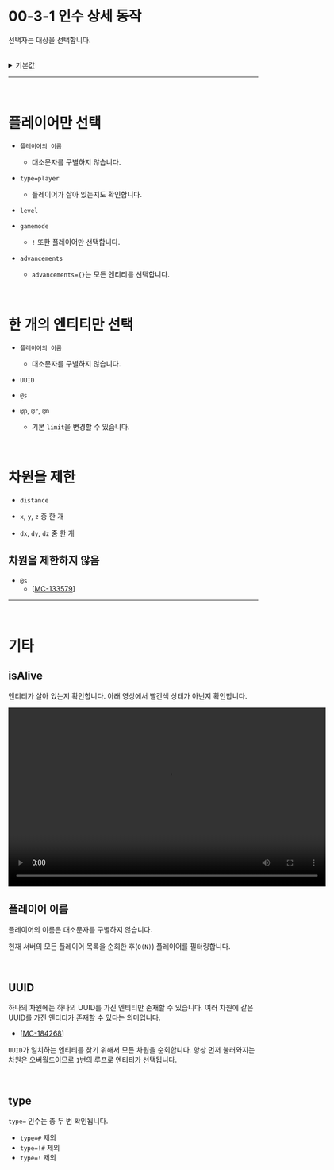 # 00-3-1 인수 상세 동작
선택자는 대상을 선택합니다.

<br/>

<details>
   <summary>기본값</summary>

   ## @p
   | 이름 | 값 |
   |------|----|
   | limit | `1` 혹은 `변경 가능` |
   | type | `player` |
   | sort | `nearest` 혹은 `변경 가능` |
   | alive | `false` |

   <br/>

   ## @a
   | 이름 | 값 |
   |------|----|
   | limit | `2,147,483,647` 혹은 `변경 가능` |
   | type | `player` |
   | sort | `arbitrary` 혹은 `변경 가능` |
   | alive | `false` |

   <br/>

   ## @r
   | 이름 | 값 |
   |------|----|
   | limit | `1` 혹은 `변경 가능` |
   | type | `player` |
   | sort | `random` 혹은 `변경 가능` |
   | alive | `false` |

   <br/>

   ## @s
   | 이름 | 값 |
   |------|----|
   | limit | `1` |
   | type | `player` 혹은 `변경 가능` |
   | sort | `null` |
   | alive | `false` |

   <br/>

   ## @e
   | 이름 | 값 |
   |------|----|
   | limit | `2,147,483,647` 혹은 `변경 가능` |
   | type | `entity` 혹은 `변경 가능` |
   | sort | `arbitrary` 혹은 `변경 가능` |
   | alive | `true` |

   <br/>

   ## @n
   | 이름 | 값 |
   |------|----|
   | limit | `1` 혹은 `변경 가능` |
   | type | `entity` 혹은 `변경 가능` |
   | sort | `nearest` 혹은 `변경 가능` |
   | alive | `true` |
</details>

---

<br/>

# 플레이어만 선택
- `플레이어의 이름`
   - 대소문자를 구별하지 않습니다.

- `type=player`
   - 플레이어가 살아 있는지도 확인합니다.

- `level`

- `gamemode`
   - `!` 또한 플레이어만 선택합니다.

- `advancements`
   - `advancements={}`는 모든 엔티티를 선택합니다.

<br/>

# 한 개의 엔티티만 선택
- `플레이어의 이름`
   - 대소문자를 구별하지 않습니다.

- `UUID`

- `@s`

- `@p`, `@r`, `@n`
   - 기본 `limit`을 변경할 수 있습니다.

<br/>

# 차원을 제한
- `distance`

- `x`, `y`, `z` 중 한 개

- `dx`, `dy`, `dz` 중 한 개

## 차원을 제한하지 않음
- `@s`
   - [[MC-133579](https://bugs.mojang.com/browse/MC/issues/MC-133579)]

---

<br/>

# 기타
## isAlive
엔티티가 살아 있는지 확인합니다.
아래 영상에서 빨간색 상태가 아닌지 확인합니다.

   <video width="640" height="360" controls>
      <source src="assets/vid/00-3-1/is_alive.mp4" type="video/mp4">
   </video>

<br/>

## 플레이어 이름
플레이어의 이름은 대소문자를 구별하지 않습니다.

현재 서버의 모든 플레이어 목록을 순회한 후(`O(N)`)
플레이어를 필터링합니다.

<br/>

## UUID
하나의 차원에는 하나의 UUID를 가진 엔티티만 존재할 수 있습니다.
여러 차원에 같은 UUID를 가진 엔티티가 존재할 수 있다는 의미입니다.
   - [[MC-184268](https://bugs.mojang.com/browse/MC/issues/MC-184268)]

`UUID`가 일치하는 엔티티를 찾기 위해서 모든 차원을 순회합니다.
항상 먼저 불러와지는 차원은 오버월드이므로 `1`번의 루프로 엔티티가 선택됩니다.

<br/>

## type
`type=` 인수는 총 두 번 확인됩니다.
   - `type=#` 제외
   - `type=!#` 제외
   - `type=!` 제외